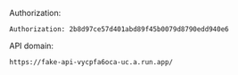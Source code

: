 Authorization:
```
Authorization: 2b8d97ce57d401abd89f45b0079d8790edd940e6
```

API domain:
```
https://fake-api-vycpfa6oca-uc.a.run.app/
```